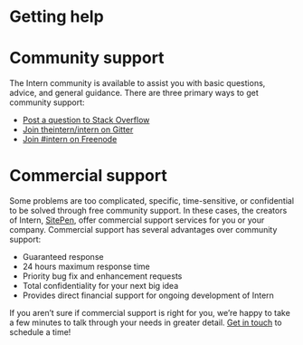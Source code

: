 # Getting help

# Community support

The Intern community is available to assist you with basic questions, advice,
and general guidance. There are three primary ways to get community support:

- [Post a question to Stack Overflow](https://stackoverflow.com/questions/ask?tags=intern)
- [Join theintern/intern on Gitter](https://gitter.im/theintern/intern)
- [Join #intern on Freenode](https://webchat.freenode.net/?channels=intern)

# Commercial support

Some problems are too complicated, specific, time-sensitive, or confidential to
be solved through free community support. In these cases, the creators of
Intern, [SitePen](https://sitepen.com), offer commercial support services for
you or your company. Commercial support has several advantages over community
support:

- Guaranteed response
- 24 hours maximum response time
- Priority bug fix and enhancement requests
- Total confidentiality for your next big idea
- Provides direct financial support for ongoing development of Intern

If you aren’t sure if commercial support is right for you, we’re happy to take a
few minutes to talk through your needs in greater detail.
[Get in touch](https://www.sitepen.com/site/contact.html) to schedule a time!
